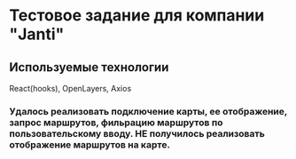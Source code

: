 # Тестовое задание для компании "Janti"


## Используемые технологии

React(hooks), OpenLayers, Axios

### Удалось реализовать подключение карты, ее отображение, запрос маршрутов, фильрацию маршрутов по пользовательскому вводу. НЕ получилось реализовать отображение маршрутов на карте.